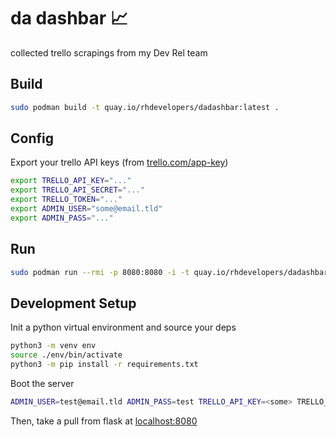 # da dashbar 📈

collected trello scrapings from my Dev Rel team

## Build

```bash
sudo podman build -t quay.io/rhdevelopers/dadashbar:latest .
```

## Config

Export your trello API keys (from [trello.com/app-key](https://trello.com/app-key))
  
```bash
export TRELLO_API_KEY="..."
export TRELLO_API_SECRET="..."
export TRELLO_TOKEN="..."
export ADMIN_USER="some@email.tld"
export ADMIN_PASS="..."
```

## Run

```bash
sudo podman run --rmi -p 8080:8080 -i -t quay.io/rhdevelopers/dadashbar:latest
```

## Development Setup

Init a python virtual environment and source your deps

```bash
python3 -m venv env
source ./env/bin/activate
python3 -m pip install -r requirements.txt
```

Boot the server

```bash
ADMIN_USER=test@email.tld ADMIN_PASS=test TRELLO_API_KEY=<some> TRELLO_API_SECRET=<some> TRELLO_TOKEN=<some> python3 app.py
```

Then, take a pull from flask at [localhost:8080](http://localhost:8080)
